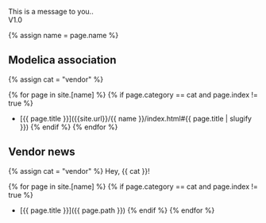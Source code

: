 This is a message to you..  
V1.0

{% assign name = page.name %}

## Modelica association
{% assign cat = "vendor" %}

{% for page in site.[name] %}
{% if page.category == cat and page.index != true %}
* [{{ page.title }}]({{site.url}}/{{ name }}/index.html#{{ page.title | slugify }})
{% endif %}
{% endfor %}

## Vendor news
{% assign cat = "vendor" %}
Hey, {{ cat }}!

{% for page in site.[name] %}
{% if page.category == cat and page.index != true %}
* [{{ page.title }}]({{ page.path }})
{% endif %}
{% endfor %}
